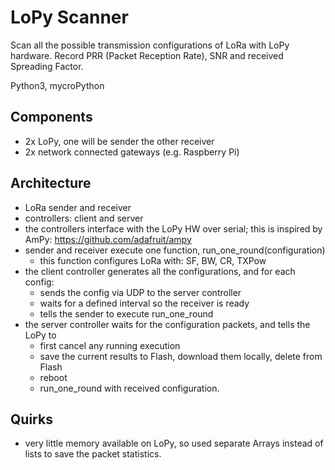 # LoPy Scanner

Scan all the possible transmission configurations of LoRa with LoPy hardware.
Record PRR (Packet Reception Rate), SNR and received Spreading Factor.

Python3, mycroPython

## Components

* 2x LoPy, one will be sender the other receiver
* 2x network connected gateways (e.g. Raspberry Pi)


## Architecture

* LoRa sender and receiver
* controllers: client and server
* the controllers interface with the LoPy HW over serial; this is inspired by
AmPy: https://github.com/adafruit/ampy
* sender and receiver execute one function, run\_one\_round(configuration)
  * this function configures LoRa with: SF, BW, CR, TXPow
* the client controller generates all the configurations, and for each config:
  * sends the config via UDP to the server controller
  * waits for a defined interval so the receiver is ready
  * tells the sender to execute run\_one\_round
* the server controller waits for the configuration packets, and tells the LoPy to
  * first cancel any running execution
  * save the current results to Flash, download them locally, delete from Flash
  * reboot
  * run\_one\_round with received configuration.

## Quirks

* very little memory available on LoPy, so used separate Arrays instead of lists
to save the packet statistics.
